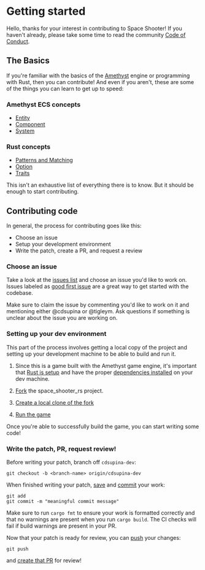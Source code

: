 # Getting started

Hello, thanks for your interest in contributing to Space Shooter! If you haven't
already, please take some time to read the community [Code of Conduct](CODE_OF_CONDUCT.md).

## The Basics

If you're familiar with the basics of the [Amethyst](https://amethyst.rs/) engine or programming with Rust, then you can contribute! And even if you aren't, these are some of the things you can learn to get up to speed:

### Amethyst ECS concepts

- [Entity](https://book.amethyst.rs/stable/concepts/entity_and_component.html)
- [Component](https://book.amethyst.rs/stable/concepts/entity_and_component.html)
- [System](https://book.amethyst.rs/stable/concepts/system.html)

### Rust concepts

- [Patterns and Matching](https://doc.rust-lang.org/book/ch18-00-patterns.html)
- [Option](https://doc.rust-lang.org/stable/rust-by-example/std/option.html)
- [Traits](https://doc.rust-lang.org/stable/rust-by-example/trait.html)

This isn't an exhaustive list of everything there is to know. But it should be
enough to start contributing.

## Contributing code

In general, the process for contributing goes like
this:

- Choose an issue
- Setup your development environment
- Write the patch, create a PR, and request a review

### Choose an issue

Take a look at the [issues list](https://github.com/amethyst/space_shooter_rs/issues)
and choose an issue you'd like to work on. Issues labeled as [good first issue](https://github.com/amethyst/space_shooter_rs/issues?q=is%3Aissue+label%3A%22good+first+issue%22+is%3Aopen)
are a great way to get started with the codebase.

Make sure to claim the issue by
commenting you'd like to work on it and mentioning either @cdsupina or @tigleym. Ask questions if something is unclear about the issue you are working on.

### Setting up your dev environment

This part of the process involves getting a local copy of the project and setting up your development machine to be able to build and run it.

1. Since this is a game built with the Amethyst game engine, it's important that [Rust is setup](https://book.amethyst.rs/stable/getting-started.html) and have the proper [dependencies installed](https://github.com/amethyst/amethyst/blob/master/README.md#dependencies) on your dev machine.

2. [Fork](https://docs.github.com/en/github/getting-started-with-github/fork-a-repo#fork-an-example-repository) the space_shooter_rs project.

3. [Create a local clone of the fork](https://docs.github.com/en/github/getting-started-with-github/fork-a-repo#step-2-create-a-local-clone-of-your-fork)

4. [Run the game](https://github.com/amethyst/space_shooter_rs#to-run)

Once you're able to successfully build the game, you can start writing some code!

### Write the patch, PR, request review!

Before writing your patch, branch off `cdsupina-dev`:

```
git checkout -b <branch-name> origin/cdsupina-dev
```

When finished writing your patch, [save](https://www.atlassian.com/git/tutorials/saving-changes) and [commit](https://www.atlassian.com/git/tutorials/saving-changes/git-commit) your work:

```
git add
git commit -m "meaningful commit message"
```

Make sure to run `cargo fmt` to ensure your work is formatted correctly and that no warnings are present when you run `cargo build`. The CI checks will fail if build warnings are present in your PR.

Now that your patch is ready for review, you can [push](https://www.atlassian.com/git/tutorials/syncing/git-push) your changes:

```
git push
```

 and [create that PR](https://docs.github.com/en/desktop/contributing-and-collaborating-using-github-desktop/creating-an-issue-or-pull-request#creating-a-pull-request) for review!
